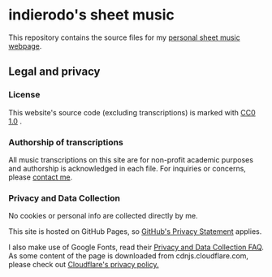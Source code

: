 # indierodo's sheet music

This repository contains the source files for my [personal sheet music webpage](https://indierodo.github.io/sheet-music).

## Legal and privacy

### License
<p xmlns:cc="http://creativecommons.org/ns#" >This website's source code (excluding transcriptions) is marked with <a href="https://creativecommons.org/publicdomain/zero/1.0/?ref=chooser-v1" target="_blank" rel="license noopener noreferrer">CC0 1.0</a> .</p>

### Authorship of transcriptions
All music transcriptions on this site are for non-profit academic purposes and authorship is acknowledged in each file. For inquiries or concerns, please <a href="/contact">contact me</a>.

### Privacy and Data Collection

No cookies or personal info are collected directly by me.

This site is hosted on GitHub Pages</a>, so <a href="https://docs.github.com/en/site-policy/privacy-policies/github-general-privacy-statement">GitHub's Privacy Statement</a> applies.

I also make use of Google Fonts, read their <a href="https://developers.google.com/fonts/faq/privacy">Privacy and Data Collection FAQ</a>. As some content of the page is downloaded from cdnjs.cloudflare.com, please check out <a href="https://www.cloudflare.com/privacypolicy">Cloudflare's privacy policy.